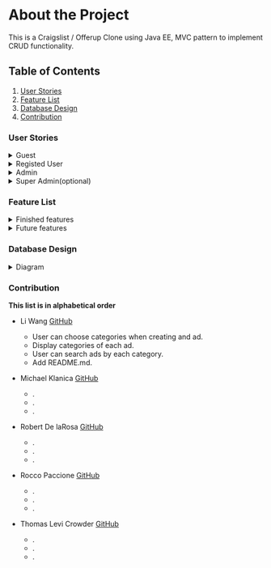 # About the Project
This is a Craigslist / Offerup Clone using Java EE, MVC pattern to implement CRUD functionality.


## Table of Contents
1. [User Stories](https://github.com/Adlister-2020/Adlister-2020/tree/li-wang#user-stories)
2. [Feature List](https://github.com/Adlister-2020/Adlister-2020/tree/li-wang#feature-list)
3. [Database Design](https://github.com/Adlister-2020/Adlister-2020/tree/li-wang#database-design)
4. [Contribution](https://github.com/Adlister-2020/Adlister-2020/tree/li-wang#contribution)

### User Stories
<details>
  <summary>Guest</summary>

  1. [x] As a **guest**, when I ***visit the url*** I expect to ***view all ads***.  
  
  2. [x] As a **guest**, when I ***click an ad*** I expect to ***view the ad***. 
  
  3. [x] As a **guest**, when I ***go to the landing page*** I expect to ***search the ads by keywords***.    
  
  4. [x] As a **guest**, when I ***go to the landing page*** I expect to ***sort the ads by category***.  
  
  5. [x] As a **guest**, when I ***click the register button*** I expect to ***be able to register***. 
  
  6. [ ] As a **guest**, when I ***click the about page*** I expect to ***see About Us page***. 
</details>

<details>
  <summary>Registed User</summary>

  1. [x] As a **user**, when I ***login in*** I expect to ***view my profile page which displays all my ads***.  
  
  2. [x] As a **user**, when I ***login in*** I expect to ***perform all guest features***. 
  
  3. [x] As a **user**, when I ***login in*** I expect to ***CRUD all my own ads***.    
  
  4. [x] As a **user**, when I ***view an ad*** I expect to ***see its creator's contact information***.  
  
  5. [x] As a **user**, when I ***visit other user's profile*** I expect to ***be able to see it***. 
  
  6. [x] As a **user**, when I ***visit my profile page*** I expect to ***be able to edit it***. 
  
  7. [x] As a **user**, when I ***login*** I expect to ***be able to change my password***. 
  
  8. [x] As a **user**, when I ***click log out*** I expect to ***log out***. 
  
  9. [ ] As a **user**, when I ***click delete account*** I expect to ***delete my account***. 
</details>

<details>
  <summary>Admin</summary>

  1. [ ] As an **admin**, when I ***login in*** I expect to ***view admin dashboard page***.  
  
  2. [ ] As an **admin**, when I ***visit admin dashboard*** I expect to ***view the ads table and see all the info including total ads***. 
  
  3. [ ] As an **admin**, when I ***view ads table*** I expect to ***be able to perform CRUD functionality on ads***. 
  
  4. [ ] As an **admin**, when I ***visit admin dashboard*** I expect to ***view the users table and see all the info including total users***.    
  
  5. [ ] As an **admin**, when I ***view users table*** I expect to ***be able to perform CRUD functionality on users***. 
  
  6. [ ] As an **admin**, when I ***visit admin dashboard*** I expect to ***view the categories table***.  
  
  7. [ ] As an **admin**, when I ***view categories table*** I expect to ***be able to perform CRUD functionality on categories***. 
</details>

<details>
  <summary>Super Admin(optional)</summary>

  1. [ ] As a **super admin**, when I *login in* I expect to *view super admin dashboard page*.  
  
  2. [ ] As a **super admin**, when I *visit super admin dashboard* I expect to *be able to have all admin features*. 
  
  3. [ ] As a **super admin**, when I *visit super admin dashboard* I expect to *be able to CRUD admins*. 
</details>

### Feature List

<details>
  <summary>Finished features</summary>

  1. [x] Register user and login auth  
  
  2. [x] Login user can create ads
  
  3. [x] Page shows all ads
  
  4. [x] Page show individual ad  
    
  5. [x] User profile page lock down (only available for the logged in user)
   
  6. [x] Allow user to log out
  
  7. [x] Allows user to search through the ads in your database by title or description
  
  8. [x] Show the user's Ads on their profile page
  
  9. [x] Ensure usernames are unique
  
  10. [x] Dynamic navbar for logged in users and guests
  
  11. [x] Allow users to update and delete Ads
  
  12. [x] Allow users to update their profile information
  
  13. [x] Error Messages
  
  14. [x] Sticky Forms
  
  15. [x] Allow an Ad to have many categories
  
  16. [ ] Allow an Ad to have an image
  
  17. [ ] Intended Redirects
  
  18. [ ] Mobile responsiveness
  
  19. [ ] Allow users to delete account
</details>

<details>
  <summary>Future features</summary>

  1. [ ] Implement a Mail API 
  
  2. [ ] Implement a Map/Geolocation API
  
  3. [ ] Password recovery
  
  4. [ ] Custom error/404 page 
  
  5. [ ] Subcategories 
  
  6. [ ] Deployment 
</details>

### Database Design
<details>
  <summary>Diagram</summary>
    
</details>

### Contribution
**This list is in alphabetical order**
- Li Wang  [GitHub](https://github.com/liliwang1)
  - User can choose categories when creating and ad.
  - Display categories of each ad.
  - User can search ads by each category.
  - Add README.md.
  
- Michael Klanica  [GitHub](https://github.com/michaelklanica)
  - .
  - .
  - .
  
- Robert De laRosa  [GitHub](https://github.com/rdelarosa3)
  - .
  - .
  - .
  
- Rocco Paccione  [GitHub](https://github.com/roccopaccione)
  - .
  - .
  - .
  
- Thomas Levi Crowder  [GitHub](https://github.com/ThomasCrowder703)
  - .
  - .
  - .